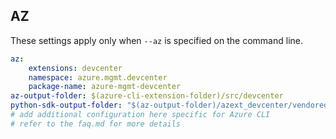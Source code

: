 ## AZ

These settings apply only when `--az` is specified on the command line.

``` yaml $(az) && $(target-mode) != 'core'
az:
    extensions: devcenter
    namespace: azure.mgmt.devcenter
    package-name: azure-mgmt-devcenter
az-output-folder: $(azure-cli-extension-folder)/src/devcenter
python-sdk-output-folder: "$(az-output-folder)/azext_devcenter/vendored_sdks/devcenter"
# add additional configuration here specific for Azure CLI
# refer to the faq.md for more details
```
